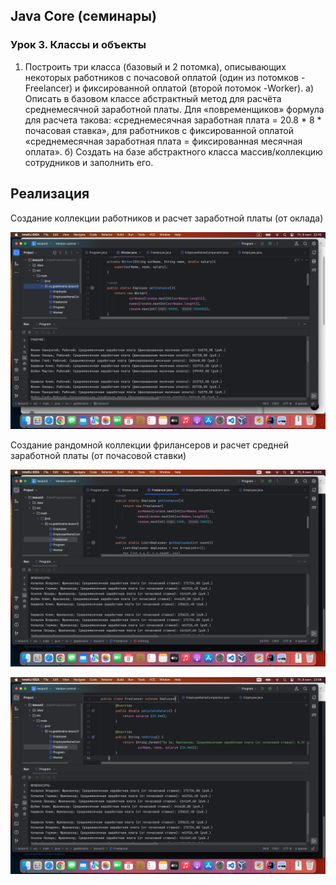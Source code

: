 ## Java Core (семинары)

### Урок 3. Классы и объекты

1. Построить три класса (базовый и 2 потомка), описывающих некоторых работников с почасовой оплатой (один из потомков - Freelancer)
и фиксированной оплатой (второй потомок -Worker).
а) Описать в базовом классе абстрактный метод для расчёта среднемесячной заработной платы.
Для «повременщиков» формула для расчета такова: «среднемесячная заработная плата = 20.8 * 8 * почасовая ставка»,
для работников с фиксированной оплатой «среднемесячная заработная плата = фиксированная месячная оплата».
б) Создать на базе абстрактного класса массив/коллекцию сотрудников и заполнить его.

## Реализация

Создание коллекции работников и расчет заработной платы (от оклада)

![lesson3_1](https://github.com/PavelLogeiko/TechSpec_Java/blob/main/Lesson3/Images/lesson3_1.png)

Создание рандомной коллекции фрилансеров и расчет средней заработной платы (от почасовой ставки)

![lesson3_2](https://github.com/PavelLogeiko/TechSpec_Java/blob/main/Lesson3/Images/lesson3_2.png)

![lesson3_3](https://github.com/PavelLogeiko/TechSpec_Java/blob/main/Lesson3/Images/lesson3_3.png)
